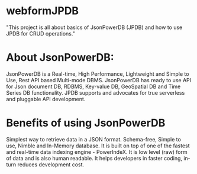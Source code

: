 # webformJPDB
"This project is all about basics of JsonPowerDB (JPDB) and how to use JPDB for CRUD operations."
# About JsonPowerDB:
JsonPowerDB is a Real-time, High Performance, Lightweight and Simple to Use, Rest API based Multi-mode DBMS. JsonPowerDB has ready to use API for Json document DB, RDBMS, Key-value DB, GeoSpatial DB and Time Series DB functionality. JPDB supports and advocates for true serverless and pluggable API development.
# Benefits of using JsonPowerDB
Simplest way to retrieve data in a JSON format.
Schema-free, Simple to use, Nimble and In-Memory database.
It is built on top of one of the fastest and real-time data indexing engine - PowerIndeX.
It is low level (raw) form of data and is also human readable.
It helps developers in faster coding, in-turn reduces development cost.
